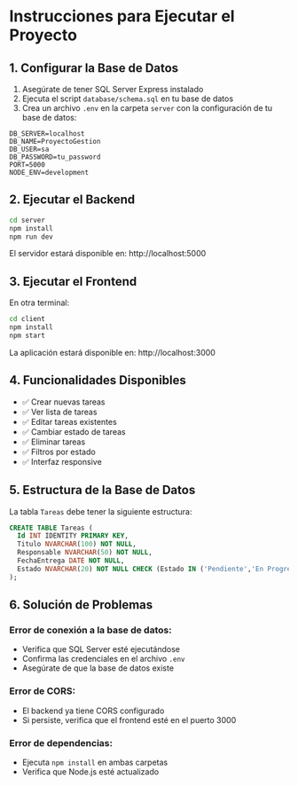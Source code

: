 # Instrucciones para Ejecutar el Proyecto

## 1. Configurar la Base de Datos

1. Asegúrate de tener SQL Server Express instalado
2. Ejecuta el script `database/schema.sql` en tu base de datos
3. Crea un archivo `.env` en la carpeta `server` con la configuración de tu base de datos:

```
DB_SERVER=localhost
DB_NAME=ProyectoGestion
DB_USER=sa
DB_PASSWORD=tu_password
PORT=5000
NODE_ENV=development
```

## 2. Ejecutar el Backend

```bash
cd server
npm install
npm run dev
```

El servidor estará disponible en: http://localhost:5000

## 3. Ejecutar el Frontend

En otra terminal:

```bash
cd client
npm install
npm start
```

La aplicación estará disponible en: http://localhost:3000

## 4. Funcionalidades Disponibles

- ✅ Crear nuevas tareas
- ✅ Ver lista de tareas
- ✅ Editar tareas existentes
- ✅ Cambiar estado de tareas
- ✅ Eliminar tareas
- ✅ Filtros por estado
- ✅ Interfaz responsive

## 5. Estructura de la Base de Datos

La tabla `Tareas` debe tener la siguiente estructura:

```sql
CREATE TABLE Tareas (
  Id INT IDENTITY PRIMARY KEY,
  Titulo NVARCHAR(100) NOT NULL,
  Responsable NVARCHAR(50) NOT NULL,
  FechaEntrega DATE NOT NULL,
  Estado NVARCHAR(20) NOT NULL CHECK (Estado IN ('Pendiente','En Progreso','Terminado'))
);
```

## 6. Solución de Problemas

### Error de conexión a la base de datos:
- Verifica que SQL Server esté ejecutándose
- Confirma las credenciales en el archivo `.env`
- Asegúrate de que la base de datos existe

### Error de CORS:
- El backend ya tiene CORS configurado
- Si persiste, verifica que el frontend esté en el puerto 3000

### Error de dependencias:
- Ejecuta `npm install` en ambas carpetas
- Verifica que Node.js esté actualizado
